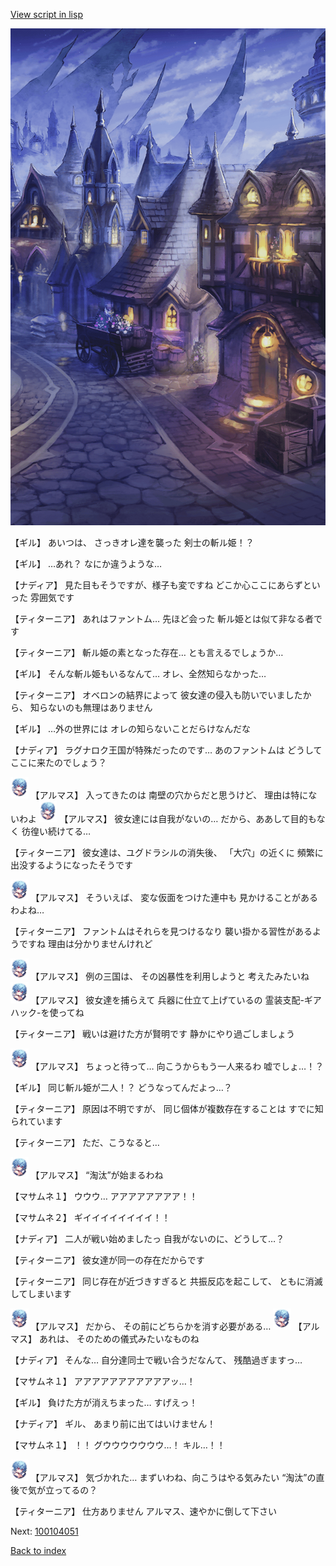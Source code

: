 [View script in lisp](../scripts/100104041.txt)

![101_city_night2.png](../images/backgrounds/101_city_night2.png)

【ギル】
あいつは、
さっきオレ達を襲った
剣士の斬ル姫！？

【ギル】
…あれ？
なにか違うような…

【ナディア】
見た目もそうですが、様子も変ですね
どこか心ここにあらずといった
雰囲気です

【ティターニア】
あれはファントム…
先ほど会った
斬ル姫とは似て非なる者です

【ティターニア】
斬ル姫の素となった存在…
とも言えるでしょうか…

【ギル】
そんな斬ル姫もいるなんて…
オレ、全然知らなかった…

【ティターニア】
オベロンの結界によって
彼女達の侵入も防いでいましたから、
知らないのも無理はありません

【ギル】
…外の世界には
オレの知らないことだらけなんだな

【ナディア】
ラグナロク王国が特殊だったのです…
あのファントムは
どうしてここに来たのでしょう？

<img src="../images/units/3103811.png" alt="3103811.png" height="34"/>
【アルマス】
入ってきたのは
南壁の穴からだと思うけど、
理由は特にないわよ

<img src="../images/units/3103811.png" alt="3103811.png" height="34"/>
【アルマス】
彼女達には自我がないの…
だから、ああして目的もなく
彷徨い続けてる…

【ティターニア】
彼女達は、ユグドラシルの消失後、
「大穴」の近くに
頻繁に出没するようになったそうです

<img src="../images/units/3103811.png" alt="3103811.png" height="34"/>
【アルマス】
そういえば、
変な仮面をつけた連中も
見かけることがあるわよね…

【ティターニア】
ファントムはそれらを見つけるなり
襲い掛かる習性があるようですね
理由は分かりませんけれど

<img src="../images/units/3103811.png" alt="3103811.png" height="34"/>
【アルマス】
例の三国は、
その凶暴性を利用しようと
考えたみたいね

<img src="../images/units/3103811.png" alt="3103811.png" height="34"/>
【アルマス】
彼女達を捕らえて
兵器に仕立て上げているの
霊装支配-ギアハック-を使ってね

【ティターニア】
戦いは避けた方が賢明です
静かにやり過ごしましょう

<img src="../images/units/3103811.png" alt="3103811.png" height="34"/>
【アルマス】
ちょっと待って…
向こうからもう一人来るわ
嘘でしょ…！？

【ギル】
同じ斬ル姫が二人！？
どうなってんだよっ…？

【ティターニア】
原因は不明ですが、
同じ個体が複数存在することは
すでに知られています

【ティターニア】
ただ、こうなると…

<img src="../images/units/3103811.png" alt="3103811.png" height="34"/>
【アルマス】
“淘汰”が始まるわね

【マサムネ１】
ウウウ…
アアアアアアアア！！

【マサムネ２】
ギイイイイイイイイ！！

【ナディア】
二人が戦い始めましたっ
自我がないのに、どうして…？

【ティターニア】
彼女達が同一の存在だからです

【ティターニア】
同じ存在が近づきすぎると
共振反応を起こして、
ともに消滅してしまいます

<img src="../images/units/3103811.png" alt="3103811.png" height="34"/>
【アルマス】
だから、
その前にどちらかを消す必要がある…

<img src="../images/units/3103811.png" alt="3103811.png" height="34"/>
【アルマス】
あれは、
そのための儀式みたいなものね

【ナディア】
そんな…
自分達同士で戦い合うだなんて、
残酷過ぎますっ…

【マサムネ１】
アアアアアアアアアアアッ…！

【ギル】
負けた方が消えちまった…
すげえっ！

【ナディア】
ギル、
あまり前に出てはいけません！

【マサムネ１】
！！
グウウウウウウウ…！
キル…！！

<img src="../images/units/3103811.png" alt="3103811.png" height="34"/>
【アルマス】
気づかれた…
まずいわね、向こうはやる気みたい
“淘汰”の直後で気が立ってるの？

【ティターニア】
仕方ありません
アルマス、速やかに倒して下さい

Next: [100104051](100104051.md)

[Back to index](index.md)
